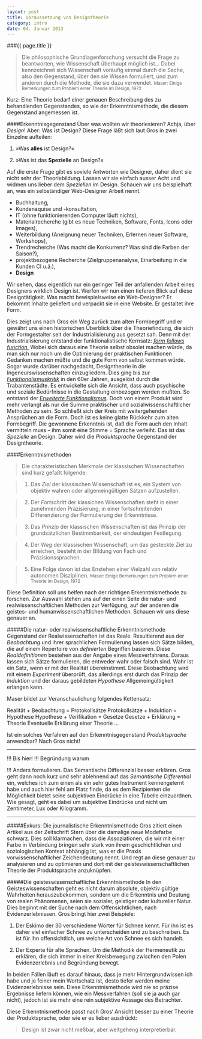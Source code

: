 ```yaml
---
layout: post
title: Voraussetzung von Designtheorie
category: intro
date: 04. Januar 2013
---
```


###{{ page.title }}
> Die philosophische Grundlagenforschung versucht die Frage zu beantworten, wie Wissenschaft überhaupt möglich ist… Dabei kennzeichnet sich Wissenschaft voräufig einmal durch die Sache, also den Gegenstand, über den sie Wissen formuliert,  und zum anderen durch die Methode, die sie dazu verwendet. <small>Maser: Einige Bemerkungen zum Problem einer Theorie im Design, 1972</small>

Kurz: Eine Theorie bedarf einer genauen Beschreibung des zu behandlenden Gegenstandes, so wie der Erkenntnismethode, die diesem Gegenstand angemessen ist.

####Erkenntnisgegenstand
Über was wollten wir theoriesieren? Achja, über _Design_! Aber: Was ist Design? Diese Frage läßt sich laut Gros in zwei Einzelne aufteilen: 

1.  »Was __alles__ ist Design?«

2.  »Was ist das __Spezielle__ an Design?«

Auf die erste Frage gibt es soviele Antworten wie Designer, daher dient sie nicht sehr der Theoriebildung. Lassen wir sie einfach ausser Acht und widmen uns lieber dem _Speziellen_ im Design. Schauen wir uns beispielhaft an, was ein selbständiger Web-Designer Arbeit nennt. 

+   Buchhaltung,
+   Kundenaquise und -konsultation,
+   IT (ohne funktionierenden Computer läuft nichts),
+   Materialrecherche (gibt es neue Techniken, Software, Fonts, Icons oder Images),
+   Weiterbildung (Aneignung neuer Techniken, Erlernen neuer Software, Workshops),
+   Trendrecherche (Was macht die Konkurrenz? Was sind die Farben der Saison?),
+   projektbezogene Recherche (Zielgruppenanalyse, Einarbeitung in die Kunden CI u.ä.),
+   __Design__

Wir sehen, dass eigentlich nur ein geringer Teil der anfallenden Arbeit eines Designers wirklich Design ist. Werfen wir nun einen tieferen Blick auf diese Designtätigkeit. Was macht bewispielsweise ein Web-Designer? Er bekommt Inhalte geliefert und verpackt sie in eine Website. Er gestaltet ihre Form. 

Dies zeigt uns nach Gros ein Weg zurück zum alten Formbegriff und er gewährt uns einen historischen Überblick über die Theoriefindung, die sich der Formgestalter seit der Industrialisierung aus gesetzt sah. Denn mit der Industrialisierung entstand der funktionalistische Kernsatz: _[form follows function.](http://de.wikipedia.org/wiki/Form_follows_function)_ Wobei sich daraus eine Theorie selbst obsolet machen würde, da man sich nur noch um die Optimierung der praktischen Funktionen Gedanken machen müßte und die gute Form von selbst kommen würde. Sogar wurde darüber nachgedacht, Designtheorie in die Ingeneurswissenschaften einzugliedern. Dies ging bis zur _[Funktionalismuskritik](http://m.schuelerlexikon.de/mobile_kunst/Funktionalismuskritik.htm)_ in den 60er Jahren, ausgelöst durch die Trabantenstädte. Es entwickelte sich die Ansicht, dass auch psychische und soziale Bedürfnisse in die Gestaltung einbezogen werden mußten. So entstand der _[Erweiterte Funktionalismus]()_. Doch von einem Produkt wird mehr verlangt als nur die Summe praktischer und sozialwissenschaftlicher Methoden zu sein. So schließt sich der Kreis mit weitergehenden Ansprüchen an die Form. Doch ist es keine glatte Rückkehr zum alten Formbegriff. Die gewonnene Erkenntnis ist, daß die Form auch den Inhalt vermitteln muss – ihm somit eine Stimme = Sprache verleiht. Das ist das _Spezielle_ an Design. Daher wird die _Produktsprache_ Gegenstand der Designtheorie.

####Erkenntnismethoden

> Die charakteristischen Merkmale der klassischen Wissenschaften sind kurz gefaßt folgende:

> 1.  Das _Ziel_ der klassischen Wissenschaft ist es, ein System von objektiv wahren oder allgemeingültigen Sätzen aufzustellen.

> 2.  Der _Fortschritt_ der klassichen Wissenschaften steht in einer zunehmenden Präzisierung, in einer fortschreitenden Differenzierung der Formulierung der Erkenntnisse.

> 3.  Das _Prinzip_ der klassischen Wissenschaften ist das Prinzip der grundsätzlichen Bestimmbarkeit, der eindeutigen Festlegung.

> 4.  Der _Weg_ der klassischen Wissenschaft, um das gesteckte Ziel zu erreichen, besteht in der BIldung von Fach und Präzisionssprachen.

> 5.  Eine Folge davon ist das Enstehen einer Vielzahl von relativ autonomen Disziplinen. <small>Maser: Einige Bemerkungen zum Problem einer Theorie im Design, 1972</small>

Diese Definition soll uns helfen nach der richtigen Erkenntnismethode zu forschen. Zur Auswahl stehen uns auf der einen Seite die natur- und realwissenschaftlichen Methoden zur Verfügung, auf der anderen die geistes- und humanwissenschaftlichen Methoden. Schauen wir uns diese genauer an.

#####Die natur- oder realwissenschaftliche Erkenntnismethode
Gegenstand der Realwissenschaften ist das Reale. Resultierend aus der _Beobachtung_ und ihrer sprachlichen Formulierung lassen sich Sätze bilden, die auf einem Repertoire von _definierten_ Begriffen basieren. Diese _Realdefinitionen_ bestehen aus der Angabe eines Messverfahrens. Daraus lassen sich Sätze formulieren, die entweder wahr oder falsch sind. Wahr ist ein Satz, wenn er mit der Realität übereinstimmt. Diese Beobachtung wird mit einem _Experiment_ überprüft, das allerdings erst durch das Prinzip der _Induktion_ und der daraus gebildeten _Hypothese_ Allgemeingültigkeit erlangen kann. 

Maser bildet zur Veranschaulichung folgendes Kettensatz:

  Realität    + Beobachtung   = Protokollsätze
  Protokollsätze  + Induktion     = Hypothese
  Hypothese     + Verifikation  = Gesetze
  Gesetze     +   Erklärung     = Theorie
  Eventuelle Erklärung einer Theorie …

Ist ein solches Verfahren auf den Erkenntnisgegenstand _Produktsprache_ anwendbar? Nach Gros nicht!

---

!!! Bis hier!
!!! Begründung warum 

!!! Anders formulieren. Das Semantische Differenzial besser erklären.
Gros geht dann noch kurz und sehr ablehnend auf das _Semantische Differential_ ein, welches ich zum einen als ein sehr gutes Instrument kennengelernt habe und auch hier fehl am Platz finde, da es dem Rezipienten die Möglichkeit bietet seine subjektiven Eindrücke in eine Tabelle einzuordnen. Wie gesagt, geht es dabei um subjektive Eindrücke und nicht um Zentimeter, Lux oder Kilogramm.


---
#####Exkurs: Die journalistische Erkenntnismethode
Gros zitiert einen Artikel aus der Zeitschrift Stern über die damalige _neue_ Modefarbe schwarz. Dies soll klarmachen, dass die Assoziationen, die wir mit einer Farbe in Verbindung bringen sehr stark von ihrem geschichtlichen und soziologischen Kontext abhängig ist, was er die Praxis vorwissenschaftlicher Zeichendeutung nennt. Und regt an diese genauer zu analysieren und zu optimieren und dort mit der geisteswissenschaftlichen Theorie der Produktsprache anzuknüpfen.

#####Die geisteswissenschaftliche Erkenntnismethode
In den Geisteswissenschaften geht es nicht darum absolute, objektiv gültige Wahrheiten herauszubekommen, sondern um die Erkenntnis und Deutung von realen Phänomenen, seien sie sozialer, geistiger oder kultureller Natur. Dies beginnt mit der Suche nach dem Offensichtlichen, nach Evidenzerlebnissen. Gros bringt hier zwei Beispiele:

1.  Der Eskimo der 30 verschiedene Wörter für Schnee kennt. Für ihn ist es daher viel einfacher Schnee zu unterscheiden und zu beschreiben. Es ist für ihn offensichtlich, um welche Art von Schnee es sich handelt.

2.  Der Experte für alte Sprachen. Um die Methodik der Hermeneutik zu erklären, die sich immer in einer Kreisbewegung zwischen den Polen Evidenzerlebnis und Begründung bewegt.

In beiden Fällen läuft es darauf hinaus, dass je mehr Hintergrundwissen ich habe und je feiner mein Wortschatz ist, desto tiefer werden meine Evidenzerlebnisse sein. Diese Erkenntnismethode wird nie so präzise Ergebnisse liefern können, wie ein Messverfahren (soll sie ja auch gar nicht), jedoch ist sie mehr eine rein subjektive Aussage des Betrachter.

Diese Erkenntnismethode passt nach Gros‘ Ansicht besser zu einer Theorie der Produktsprache, oder wie er es lieber ausdrückt:
> Design ist zwar nicht meßbar, aber weitgeheng interpretierbar.
